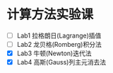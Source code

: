 # 计算方法实验课

- [ ] Lab1 拉格朗日(Lagrange)插值
- [ ] Lab2 龙贝格(Romberg)积分法
- [x] Lab3 牛顿(Newton)迭代法 
- [x] Lab4 高斯(Gauss)列主元消去法
